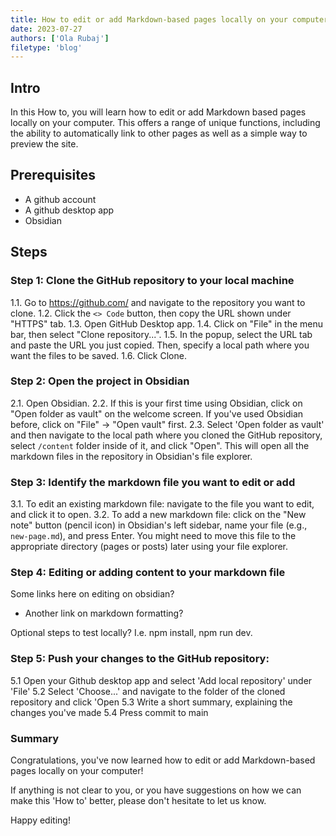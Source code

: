 ```yaml
---
title: How to edit or add Markdown-based pages locally on your computer
date: 2023-07-27
authors: ['Ola Rubaj']
filetype: 'blog'
---
```


## Intro

In this How to, you will learn how to edit or add Markdown based pages locally on your computer. This offers a range of unique functions, including the ability to automatically link to other pages as well as a simple way to preview the site.

## Prerequisites

- A github account
- A github desktop app
- Obsidian

## Steps

### Step 1: Clone the GitHub repository to your local machine

1.1. Go to https://github.com/ and navigate to the repository you want to clone.
1.2. Click the `<> Code` button, then copy the URL shown under "HTTPS" tab.
1.3. Open GitHub Desktop app.
1.4. Click on "File" in the menu bar, then select "Clone repository...".
1.5. In the popup, select the URL tab and paste the URL you just copied. Then, specify a local path where you want the files to be saved.
1.6. Click Clone.

### Step 2: Open the project in Obsidian

2.1. Open Obsidian.
2.2. If this is your first time using Obsidian, click on "Open folder as vault" on the welcome screen. If you've used Obsidian before, click on "File" -> "Open vault" first.
2.3. Select 'Open folder as vault' and then navigate to the local path where you cloned the GitHub repository, select `/content` folder inside of it, and click "Open". This will open all the markdown files in the repository in Obsidian's file explorer.

### Step 3: Identify the markdown file you want to edit or add

3.1. To edit an existing markdown file: navigate to the file you want to edit, and click it to open.
3.2. To add a new markdown file: click on the "New note" button (pencil icon) in Obsidian's left sidebar, name your file (e.g., `new-page.md`), and press Enter. You might need to move this file to the appropriate directory (pages or posts) later using your file explorer.

### Step 4: Editing or adding content to your markdown file

Some links here on editing on obsidian?

- Another link on markdown formatting?

Optional steps to test locally? I.e. npm install, npm run dev.

### Step 5: Push your changes to the GitHub repository:

5.1 Open your Github desktop app and select 'Add local repository' under 'File'
5.2 Select 'Choose...' and navigate to the folder of the cloned repository and click 'Open
5.3 Write a short summary, explaining the changes you've made
5.4 Press commit to main

### Summary

Congratulations, you've now learned how to edit or add Markdown-based pages locally on your computer!

If anything is not clear to you, or you have suggestions on how we can make this 'How to' better, please don't hesitate to let us know.

Happy editing!
